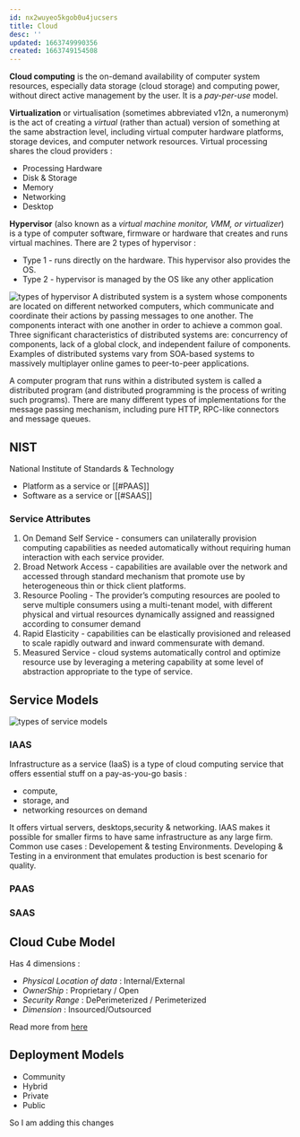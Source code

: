 ```yaml
---
id: nx2wuyeo5kgob0u4jucsers
title: Cloud
desc: ''
updated: 1663749990356
created: 1663749154508
---
```


**Cloud computing** is the on-demand availability of computer system resources, especially data storage (cloud storage) and computing power, without direct active management by the user. It is a _pay-per-use_ model.

**Virtualization** or virtualisation (sometimes abbreviated v12n, a numeronym) is the act of creating a *virtual* (rather than actual) version of something at the same abstraction level, including virtual computer hardware platforms, storage devices, and computer network resources.
Virtual processing shares the cloud providers :

- Processing Hardware
- Disk & Storage
- Memory
- Networking
- Desktop

**Hypervisor** (also known as a _virtual machine monitor, VMM, or virtualizer_) is a type of computer software, firmware or hardware that creates and runs virtual machines. There are 2 types of hypervisor :

- Type 1 - runs directly on the hardware. This hypervisor also provides the OS.
- Type 2 - hypervisor is managed by the OS like any other application

![types of hypervisor](/assets/images/20220917075011-1.png)
A distributed system is a system whose components are located on different networked computers, which communicate and coordinate their actions by passing messages to one another. The components interact with one another in order to achieve a common goal. Three significant characteristics of distributed systems are: concurrency of components, lack of a global clock, and independent failure of components. Examples of distributed systems vary from SOA-based systems to massively multiplayer online games to peer-to-peer applications.

A computer program that runs within a distributed system is called a distributed program (and distributed programming is the process of writing such programs). There are many different types of implementations for the message passing mechanism, including pure HTTP, RPC-like connectors and message queues.

## NIST

National Institute of Standards & Technology

- Platform as a service or [[#PAAS]]
- Software as a service or [[#SAAS]]

### Service Attributes

1. On Demand Self Service - consumers can unilaterally provision computing capabilities as needed automatically without requiring human interaction with each service provider.
2. Broad Network Access - capabilities are available over the network and accessed through standard mechanism that promote use by heterogeneous thin or thick client platforms.
3. Resource Pooling - The provider’s computing resources are pooled to serve multiple consumers using a multi-tenant model, with different physical and virtual resources dynamically assigned and reassigned according to consumer demand
4. Rapid Elasticity - capabilities can be elastically provisioned and released to scale rapidly outward and inward commensurate with demand.
5. Measured Service - cloud systems automatically control and optimize resource use by leveraging a metering capability at some level of abstraction appropriate to the type of service.

## Service Models

![types of service models](/assets/images/20220914103824.png)

### IAAS

Infrastructure as a service (IaaS) is a type of cloud computing service that offers essential stuff on a pay-as-you-go basis :

- compute,
- storage, and
- networking resources on demand

It offers virtual servers, desktops,security & networking. IAAS makes it possible for smaller firms to have same infrastructure as any large firm.
Common use cases : Developement & testing Environments. Developing & Testing in a environment that emulates production is best scenario for quality.

### PAAS

### SAAS

## Cloud Cube Model

Has 4 dimensions :

- _Physical Location of data_ : Internal/External
- _OwnerShip_ : Proprietary / Open
- _Security Range_ : DePerimeterized / Perimeterized
- _Dimension_ : Insourced/Outsourced

Read more from [here](https://data-flair.training/blogs/cloud-cube-model/)

## Deployment Models

- Community
- Hybrid
- Private
- Public

So I am adding this changes
